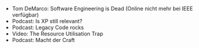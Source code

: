 * Tom DeMarco: Software Engineering is Dead (Online nicht mehr bei IEEE verfügbar)
* Podcast: Is XP still relevant?
* Podcast: Legacy Code rocks
* Video: The Resource Utilisation Trap
* Podcast: Macht der Craft
